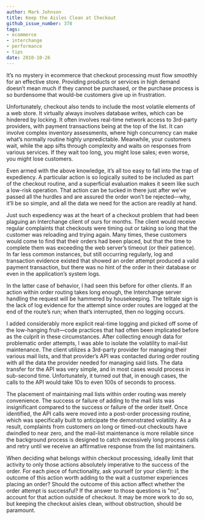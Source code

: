 ```yaml
---
author: Mark Johnson
title: Keep the Aisles Clean at Checkout
github_issue_number: 378
tags:
- ecommerce
- interchange
- performance
- tips
date: 2010-10-26
---
```




It’s no mystery in ecommerce that checkout processing must flow smoothly for an effective store. Providing products or services in high demand doesn’t mean much if they cannot be purchased, or the purchase process is so burdensome that would-be customers give up in frustration.

Unfortunately, checkout also tends to include the most volatile elements of a web store. It virtually always involves database writes, which can be hindered by locking. It often involves real-time network access to 3rd-party providers, with payment transactions being at the top of the list. It can involve complex inventory assessments, where high concurrency can make what’s normally routine highly unpredictable. Meanwhile, your customers wait, while the app sifts through complexity and waits on responses from various services. If they wait too long, you might lose sales; even worse, you might lose customers.

Even armed with the above knowledge, it’s all too easy to fall into the trap of expediency. A particular action is so logically suited to be included as part of the checkout routine, and a superficial evaluation makes it seem like such a low-risk operation. That action can be tucked in there just after we’ve passed all the hurdles and are assured the order won’t be rejected—​why, it’ll be so simple, and all the data we need for the action are readily at hand.

Just such expediency was at the heart of a checkout problem that had been plaguing an Interchange client of ours for months. The client would receive regular complaints that checkouts were timing out or taking so long that the customer was reloading and trying again. Many times, these customers would come to find that their orders had been placed, but that the time to complete them was exceeding the web server’s timeout (or their patience). In far less common instances, but still occurring regularly, log and transaction evidence existed that showed an order attempt produced a valid payment transaction, but there was no hint of the order in their database or even in the application’s system logs.

In the latter case of behavior, I had seen this before for other clients. If an action within order routing takes long enough, the Interchange server handling the request will be hammered by housekeeping. The telltale sign is the lack of log evidence for the attempt since order routes are logged at the end of the route’s run; when that’s interrupted, then no logging occurs.

I added considerably more explicit real-time logging and picked off some of the low-hanging fruit—​code practices that had often been implicated before as the culprit in these circumstances. After collecting enough data for problematic order attempts, I was able to isolate the volatility to mail-list maintenance. The client utilizes a 3rd-party provider for managing their various mail lists, and that provider’s API was contacted during order routing with all the data the provider needed for managing said lists. The data transfer for the API was very simple, and in most cases would process in sub-second time. Unfortunately, it turned out that, in enough cases, the calls to the API would take 10s to even 100s of seconds to process.

The placement of maintaining mail lists within order routing was merely convenience. The success or failure of adding to the mail lists was insignificant compared to the success or failure of the order itself. Once identified, the API calls were moved into a post-order processing routine, which was specifically built to anticipate the demonstrated volatility. As a result, complaints from customers on long or timed-out checkouts have dwindled to near zero, and the mail-list maintenance is more reliable since the background process is designed to catch excessively long process calls and retry until we receive an affirmative response from the list maintainers.

When deciding what belongs within checkout processing, ideally limit that activity to only those actions absolutely imperative to the success of the order. For each piece of functionality, ask yourself (or your client): is the outcome of this action worth adding to the wait a customer experiences placing an order? Should the outcome of this action affect whether the order attempt is successful? If the answer to those questions is "no", account for that action outside of checkout. It may be more work to do so, but keeping the checkout aisles clean, without obstruction, should be paramount.


